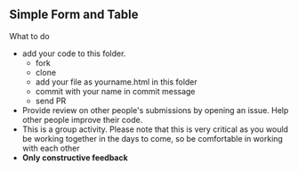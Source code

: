 ## Simple Form and Table

What to do

- add your code to this folder.
  - fork
  - clone
  - add your file as yourname.html in this folder
  - commit with your name in commit message
  - send PR
- Provide review on other people's submissions by opening an issue. Help other people improve their code.
- This is a group activity. Please note that this is very critical as you would be working together in the days to come, so be comfortable in working with each other
- **Only constructive feedback**
